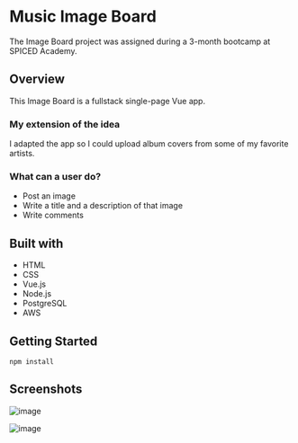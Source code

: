 # Music Image Board 

The Image Board project was assigned during a 3-month bootcamp at SPICED Academy.

## Overview

This Image Board is a fullstack single-page Vue app.

### My extension of the idea

I adapted the app so I could upload album covers from some of my favorite artists.

### What can a user do?

- Post an image
- Write a title and a description of that image
- Write comments

## Built with

-   HTML
-   CSS
-   Vue.js
-   Node.js
-   PostgreSQL
-   AWS

## Getting Started

```Console
npm install
```

## Screenshots

![image](https://user-images.githubusercontent.com/71400566/111546955-beb09180-8778-11eb-80cd-9cceb9b70484.png)

![image](https://user-images.githubusercontent.com/71400566/111547041-dc7df680-8778-11eb-85b3-21fa2ff93ff1.png)

